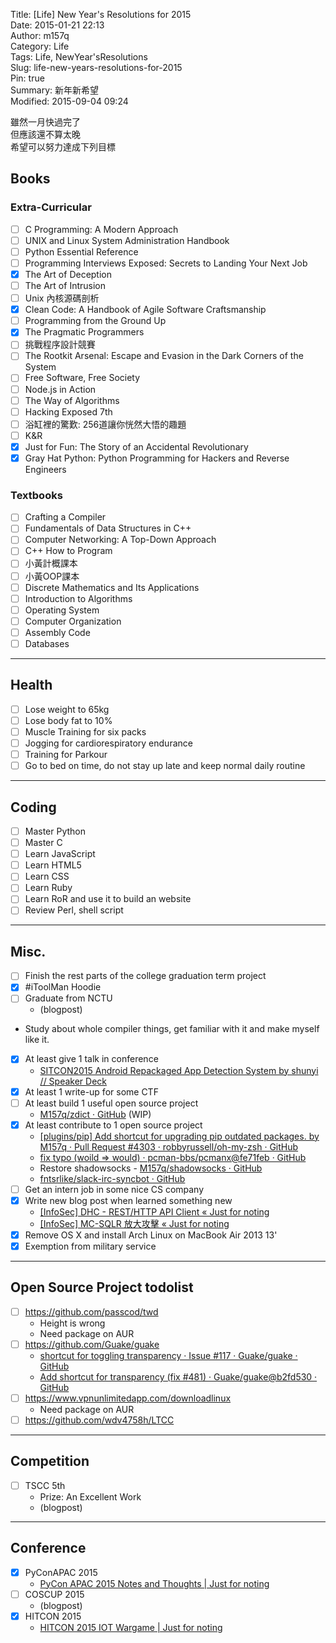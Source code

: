 Title: [Life] New Year's Resolutions for 2015  
Date: 2015-01-21 22:13  
Author: m157q  
Category: Life  
Tags: Life, NewYear'sResolutions  
Slug: life-new-years-resolutions-for-2015  
Pin: true  
Summary: 新年新希望  
Modified: 2015-09-04 09:24  
  
雖然一月快過完了  
但應該還不算太晚  
希望可以努力達成下列目標  
  
<!--more-->  
  
## Books  
  
### Extra-Curricular  
  
- [ ] C Programming: A Modern Approach  
- [ ] UNIX and Linux System Administration Handbook  
- [ ] Python Essential Reference  
- [ ] Programming Interviews Exposed: Secrets to Landing Your Next Job  
- [x] The Art of Deception  
- [ ] The Art of Intrusion  
- [ ] Unix 內核源碼剖析  
- [x] Clean Code: A Handbook of Agile Software Craftsmanship  
- [ ] Programming from the Ground Up  
- [x] The Pragmatic Programmers  
- [ ] 挑戰程序設計競賽  
- [ ] The Rootkit Arsenal: Escape and Evasion in the Dark Corners of the System  
- [ ] Free Software, Free Society  
- [ ] Node.js in Action  
- [ ] The Way of Algorithms  
- [ ] Hacking Exposed 7th  
- [ ] 浴缸裡的驚歎: 256道讓你恍然大悟的趣題  
- [ ] K&R  
- [x] Just for Fun: The Story of an Accidental Revolutionary  
- [x] Gray Hat Python: Python Programming for Hackers and Reverse Engineers  
  
### Textbooks  
  
- [ ] Crafting a Compiler  
- [ ] Fundamentals of Data Structures in C++  
- [ ] Computer Networking: A Top-Down Approach  
- [ ] C++ How to Program  
- [ ] 小黃計概課本  
- [ ] 小黃OOP課本  
- [ ] Discrete Mathematics and Its Applications  
- [ ] Introduction to Algorithms  
- [ ] Operating System  
- [ ] Computer Organization  
- [ ] Assembly Code  
- [ ] Databases  
  
---  
  
## Health  
  
- [ ] Lose weight to 65kg  
- [ ] Lose body fat to 10%  
- [ ] Muscle Training for six packs  
- [ ] Jogging for cardiorespiratory endurance  
- [ ] Training for Parkour  
- [ ] Go to bed on time, do not stay up late and keep normal daily routine  
  
---  
  
## Coding  
  
- [ ] Master Python  
- [ ] Master C  
- [ ] Learn JavaScript  
- [ ] Learn HTML5  
- [ ] Learn CSS  
- [ ] Learn Ruby  
- [ ] Learn RoR and use it to build an website  
- [ ] Review Perl, shell script  
  
---  
  
## Misc.  
  
- [ ] Finish the rest parts of the college graduation term project  
- [x] \#iToolMan Hoodie  
- [ ] Graduate from NCTU  
    - (blogpost)  
- Study about whole compiler things, get familiar with it and make myself like it.  
- [x] At least give 1 talk in conference  
    - [SITCON2015 Android Repackaged App Detection System by shunyi // Speaker Deck](https://speakerdeck.com/m157q/sitcon2015-android-repackaged-app-detection-system-by-shunyi)  
- [x] At least 1 write-up for some CTF  
- [ ] At least build 1 useful open source project  
    - [M157q/zdict · GitHub](https://github.com/M157q/zdict)  (WIP)  
- [x] At least contribute to 1 open source project  
    - [[plugins/pip] Add shortcut for upgrading pip outdated packages. by M157q · Pull Request #4303 · robbyrussell/oh-my-zsh · GitHub](https://github.com/robbyrussell/oh-my-zsh/pull/4303)  
    - [fix typo (woild => would) · pcman-bbs/pcmanx@fe71feb · GitHub](https://github.com/pcman-bbs/pcmanx/commit/fe71febde878142698609298c725c845bfeda8b9)  
    - Restore shadowsocks - [M157q/shadowsocks · GitHub](https://github.com/M157q/shadowsocks)  
    - [fntsrlike/slack-irc-syncbot · GitHub](https://github.com/fntsrlike/slack-irc-syncbot)  
- [ ] Get an intern job in some nice CS company  
- [x] Write new blog post when learned something new  
    - [[InfoSec] DHC - REST/HTTP API Client « Just for noting](/posts/2015/01/21/infosec-dhc-rest-http-api-client/)  
    - [[InfoSec] MC-SQLR 放大攻擊 « Just for noting](/posts/2015/01/22/infosec-mc-sqlr-amplification-attack/)  
- [x] Remove OS X and install Arch Linux on MacBook Air 2013 13'  
- [x] Exemption from military service  
  
---  
  
## Open Source Project todolist  
- [ ] <https://github.com/passcod/twd>  
    - Height is wrong  
    - Need package on AUR  
- [ ] <https://github.com/Guake/guake>  
    - [shortcut for toggling transparency · Issue #117 · Guake/guake · GitHub](https://github.com/Guake/guake/issues/117)  
    - [Add shortcut for transparency (fix #481) · Guake/guake@b2fd530 · GitHub](https://github.com/Guake/guake/commit/b2fd53053b0ff61757ca8fac2f97b3fa10d0be30)  
- [ ] <https://www.vpnunlimitedapp.com/downloadlinux>  
    - Need package on AUR  
- [ ] <https://github.com/wdv4758h/LTCC>  
  
---  
  
## Competition  
  
- [ ] TSCC 5th  
    - Prize: An Excellent Work  
    - (blogpost)  
  
---  
  
## Conference  
  
- [x] PyConAPAC 2015  
    - [PyCon APAC 2015 Notes and Thoughts | Just for noting](https://m157q.github.io/posts/2015/07/26/pycon-apac-2015-notes-and-thoughts/)  
- [ ] COSCUP 2015  
    - (blogpost)  
- [x] HITCON 2015  
    - [HITCON 2015 IOT Wargame | Just for noting](https://m157q.github.io/posts/2015/08/29/hitcon-2015-iot-wargame/)  
